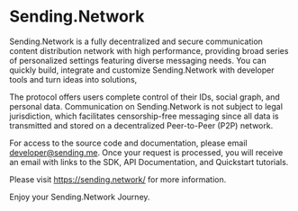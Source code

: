 # Sending.Network
Sending.Network is a fully decentralized and secure communication content distribution network with high performance, providing broad series of personalized settings featuring diverse messaging needs. You can quickly build, integrate and customize Sending.Network with developer tools and turn ideas into solutions,

The protocol offers users complete control of their IDs, social graph, and personal data. Communication on Sending.Network is not subject to legal jurisdiction, which facilitates censorship-free messaging since all data is transmitted and stored on a decentralized Peer-to-Peer (P2P) network.

For access to the source code and documentation, please email developer@sending.me. Once your request is processed, you will receive an email with links to the SDK, API Documentation, and Quickstart tutorials.

Please visit https://sending.network/ for more information.

Enjoy your Sending.Network Journey.


